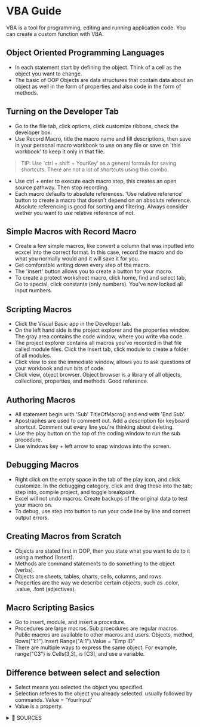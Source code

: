 # VBA Guide
VBA is a tool for programming, editing and running application code. You can create a custom function with VBA. 

## Object Oriented Programming Languages
- In each statement start by defining the object. Think of a cell as the object you want to change.
- The basic of OOP Objects are data structures that contain data about an object as well in the form of properties and also code in the form of methods.

## Turning on the Developer Tab
- Go to the file tab, click options, click customize ribbons, check the developer box.
- Use Record Macro, title the macro name and fill descriptions, then save in your personal macro workbook to use on any file or save on 'this workbook' to keep it only in that file.
> TIP: Use 'ctrl + shift + YourKey' as a general formula for saving shortcuts. There are not a lot of shortcuts using this combo.
- Use ctrl + enter to execute each macro step, this creates an open source pathway. Then stop recording.
- Each macro defaults to absolute references. 'Use relative reference' button to create a macro that doesn't depend on an absolute reference. Absolute referencing is good for sorting and filtering. Always consider wether you want to use relative reference of not. 

## Simple Macros with Record Macro 
- Create a few simple macros, like convert a column that was inputted into ecxcel into the correct format. In this case, record the macro and do what you normally would and it will save it for you.
- Get comforatble writing down every step of the macro. 
- The 'insert' button allows you to create a button for your macro.
- To create a protect worksheet macro, click home, find and select tab, Go to special, click constants (only numbers). You've now locked all input numbers.

## Scripting Macros
- Click the Visual Basic app in the Developer tab.
- On the left hand side is the project explorer and the properties window. The gray area contains the code window, where you write vba code.
- The project explorer contains all macros you've recorded in that file called module files. Click the Insert tab, click module to create a folder of all modules.
- Click view to see the immediate window, allows you to ask questions of your workbook and run bits of code.
- Click view, object browser. Object browser is a library of all objects, collections, properties, and methods. Good reference.


## Authoring Macros
- All statement begin with 'Sub' TitleOfMacro() and end with 'End Sub'.
- Apostraphes are used to comment out. Add a description for keyboard shortcut. Comment out every line you're thinking about deleting.
- Use the play button on the top of the coding window to run the sub procedure.
- Use windows key + left arrow to snap windows into the screen.

## Debugging Macros
- Right click on the empty space in the tab of the play icon, and click customize. In the debugging category, click and drag these into the tab; step into, compile project, and toggle breakpoint.
- Excel will not undo macros. Create backups of the original data to test your macro on. 
- To debug, use step into button to run your code line by line and correct output errors. 

## Creating Macros from Scratch
- Objects are stated first in OOP, then you state what you want to do to it using a method (Insert).
- Methods are command statements to do something to the object (verbs). 
- Objects are sheets, tables, charts, cells, columns, and rows.
- Properties are the way we describe certain objects, such as .color, .value, .font (adjectives).

## Macro Scripting Basics
- Go to insert, module, and insert a procedure.
- Procedures are large macros. Sub proecdures are regular macros. Public macros are available to other macros and users. 
Objects, method, 
Rows("1:1").Insert
Range("A:1").Value = "Emp ID"
- There are multiple ways to express the same object. For example, range("C3") is Cells(3,3), is [C3], and use a variable.

## Difference between select and selection
- Select means you selected the object you specified.
- Selection referes to the object you already selected. usually followed by commands. Value = 'YourInput'
- Value is a property.




<details>
 <summary>🛑 SOURCES</summary>

---  
- VBA Beginner Tutorial - https://www.youtube.com/watch?v=G05TrN7nt6k&list=PLoyECfvEFOjYYy54Wa9E83xycKilVMoHp
- 

<ins>Testing</ins> -- To underline text

---

<details>

